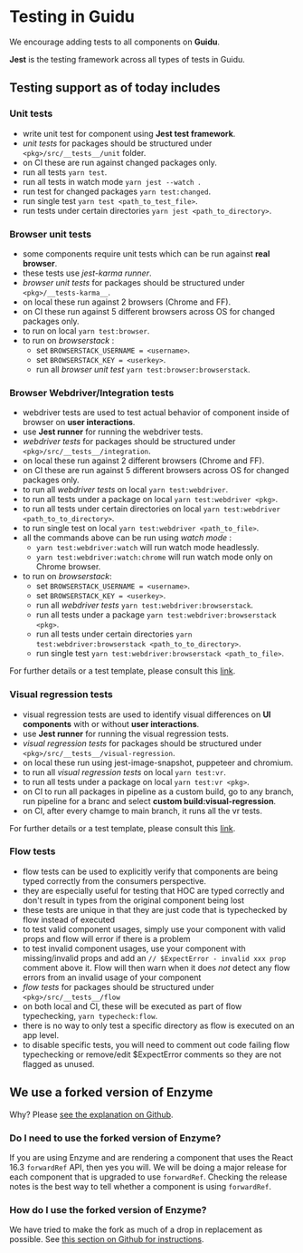 # Testing in Guidu

We encourage adding tests to all components on **Guidu**.

**Jest** is the testing framework across all types of tests in Guidu.

## Testing support as of today includes

### Unit tests

- write unit test for component using **Jest test framework**.
- _unit tests_ for packages should be structured under `<pkg>/src/__tests__/unit` folder.
- on CI these are run against changed packages only.
- run all tests `yarn test`.
- run all tests in watch mode `yarn jest --watch `.
- run test for changed packages `yarn test:changed`.
- run single test `yarn test <path_to_test_file>`.
- run tests under certain directories `yarn jest <path_to_directory>`.

### Browser unit tests

- some components require unit tests which can be run against **real browser**.
- these tests use _jest-karma runner_.
- _browser unit tests_ for packages should be structured under `<pkg>/__tests-karma__`.
- on local these run against 2 browsers (Chrome and FF).
- on CI these run against 5 different browsers across OS for changed packages only.
- to run on local `yarn test:browser`.
- to run on _browserstack_ :
  - set `BROWSERSTACK_USERNAME = <username>`.
  - set `BROWSERSTACK_KEY = <userkey>`.
  - run all _browser unit test_ `yarn test:browser:browserstack`.

### Browser Webdriver/Integration tests

- webdriver tests are used to test actual behavior of component inside of browser on **user interactions**.
- use **Jest runner** for running the webdriver tests.
- _webdriver tests_ for packages should be structured under `<pkg>/src/__tests__/integration`.
- on local these run against 2 different browsers (Chrome and FF).
- on CI these are run against 5 different browsers across OS for changed packages only.
- to run all _webdriver tests_ on local `yarn test:webdriver`.
- to run all tests under a package on local `yarn test:webdriver <pkg>`.
- to run all tests under certain directories on local `yarn test:webdriver <path_to_to_directory>`.
- to run single test on local `yarn test:webdriver <path_to_file>`.
- all the commands above can be run using _watch mode_ :
  - `yarn test:webdriver:watch` will run watch mode headlessly.
  - `yarn test:webdriver:watch:chrome` will run watch mode only on Chrome browser.
- to run on _browserstack_:
  - set `BROWSERSTACK_USERNAME = <username>`.
  - set `BROWSERSTACK_KEY = <userkey>`.
  - run all _webdriver tests_ `yarn test:webdriver:browserstack`.
  - run all tests under a package `yarn test:webdriver:browserstack <pkg>`.
  - run all tests under certain directories `yarn test:webdriver:browserstack <path_to_to_directory>`.
  - run single test `yarn test:webdriver:browserstack <path_to_file>`.

For further details or a test template, please consult this [link](https://hello.atlassian.net/wiki/spaces/AtlasKit/pages/136112313/How+to+add+webdriver+browser+tests+for+components+in+Guidu).

### Visual regression tests

- visual regression tests are used to identify visual differences on **UI components** with or without **user interactions**.
- use **Jest runner** for running the visual regression tests.
- _visual regression tests_ for packages should be structured under `<pkg>/src/__tests__/visual-regression`.
- on local these run using jest-image-snapshot, puppeteer and chromium.
- to run all _visual regression tests_ on local `yarn test:vr`.
- to run all tests under a package on local `yarn test:vr <pkg>`.
- on CI to run all packages in pipeline as a custom build, go to any branch, run pipeline for a branc and select **custom build:visual-regression**.
- on CI, after every chamge to main branch, it runs all the vr tests.

For further details or a test template, please consult this [link](https://hello.atlassian.net/wiki/spaces/AtlasKit/pages/136113035/How+to+add+visual+regression+tests+in+Guidu).

### Flow tests

- flow tests can be used to explicitly verify that components are being typed correctly from the consumers perspective.
- they are especially useful for testing that HOC are typed correctly and don't result in types from the original component being lost
- these tests are unique in that they are just code that is typechecked by flow instead of executed
- to test valid component usages, simply use your component with valid props and flow will error if there is a problem
- to test invalid component usages, use your component with missing/invalid props and add an `// $ExpectError - invalid xxx prop` comment above it. Flow will then warn when
  it does _not_ detect any flow errors from an invalid usage of your component
- _flow tests_ for packages should be structured under `<pkg>/src/__tests__/flow`
- on both local and CI, these will be executed as part of flow typechecking, `yarn typecheck:flow`.
- there is no way to only test a specific directory as flow is executed on an app level.
- to disable specific tests, you will need to comment out code failing flow typechecking or remove/edit \$ExpectError comments so they are not flagged as unused.

## We use a forked version of Enzyme

Why? Please [see the explanation on Github](https://github.com/petegleeson/enzyme#this-is-a-forked-version-of-enzyme-%EF%B8%8F).

### Do I need to use the forked version of Enzyme?

If you are using Enzyme and are rendering a component that uses the React 16.3 `forwardRef` API,
then yes you will. We will be doing a major release for each component that is upgraded to use `forwardRef`.
Checking the release notes is the best way to tell whether a component is using `forwardRef`.

### How do I use the forked version of Enzyme?

We have tried to make the fork as much of a drop in replacement as possible. See [this section on Github for instructions](https://github.com/petegleeson/enzyme#using-this-fork).
